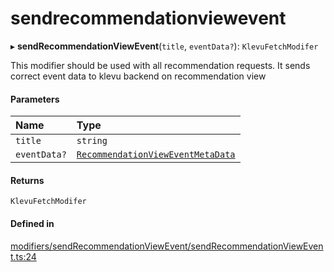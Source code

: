 # sendrecommendationviewevent
      
▸ **sendRecommendationViewEvent**(`title`, `eventData?`): `KlevuFetchModifer`

This modifier should be used with all recommendation requests. It sends
correct event data to klevu backend on recommendation view

#### Parameters

| Name | Type |
| :------ | :------ |
| `title` | `string` |
| `eventData?` | [`RecommendationViewEventMetaData`](recommendationvieweventmetadata.md) |

#### Returns

`KlevuFetchModifer`

#### Defined in

[modifiers/sendRecommendationViewEvent/sendRecommendationViewEvent.ts:24](https://github.com/klevultd/frontend-sdk/blob/0515b77/packages/klevu-core/src/modifiers/sendRecommendationViewEvent/sendRecommendationViewEvent.ts#L24)

